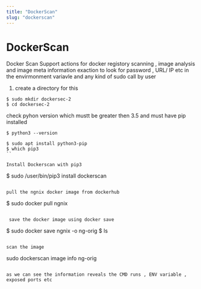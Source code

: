```yaml
---
title: "DockerScan"
slug: "dockerscan"
---
```


# DockerScan 


Docker Scan Support actions for docker registory scanning , image analysis and image meta information exaction to look for password , URL/ IP etc in the envirmonment variavle and any kind of sudo call by user 


1. create a directory for this 

```
$ sudo mkdir dockersec-2 
$ cd dockersec-2 

```
check pyhon version which mustt be greater then 3.5 and must have pip installed 

```
$ python3 --version
```
```
$ sudo apt install python3-pip
$ which pip3
``

Install Dockerscan with pip3 

```
$ sudo /user/bin/pip3 install dockerscan

```

pull the ngnix docker image from dockerhub 

```
$ sudo docker pull ngnix 
```
 
 save the docker image using docker save 

```
$ sudo docker save ngnix -o ng-orig 
$ ls
```

scan the image 

```

sudo dockerscan image info ng-orig

```

as we can see the information reveals the CMD runs , ENV variable , exposed ports etc 
 